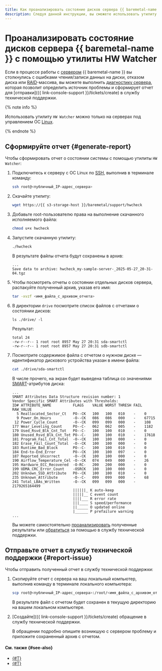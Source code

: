 ```yaml
---
title: Как проанализировать состояние дисков сервера {{ baremetal-name }}
description: Следуя данной инструкции, вы сможете использовать утилиту HW Watcher, чтобы сформировать отчет о состоянии сервера, его дисков и периферийных устройств.
---
```


# Проанализировать состояние дисков сервера {{ baremetal-name }} с помощью утилиты HW Watcher

Если в процессе работы с [сервером](../../concepts/servers.md) {{ baremetal-name }} вы столкнулись с ошибками чтения/записи данных на диски, отказом диска или [RAID](https://ru.wikipedia.org/wiki/RAID)-массива, вы можете выполнить [диагностику сервера](../../concepts/smart-disk-analysis.md), которая позволит определить источник проблемы и сформирует отчет для [отправки]({{ link-console-support }}/tickets/create) в службу технической поддержки.

{% note info %}

Использовать утилиту `HW Watcher` можно только на серверах под управлением ОС [Linux](https://ru.wikipedia.org/wiki/Linux).

{% endnote %}

## Сформируйте отчет {#generate-report}

Чтобы сформировать отчет о состоянии системы с помощью утилиты `HW Watcher`:

1. Подключитесь к серверу с ОС Linux по [SSH](../../../glossary/ssh-keygen.md), выполнив в терминале команду:

    ```bash
    ssh root@<публичный_IP-адрес_сервера>
    ```
1. Скачайте утилиту:

    ```bash
    wget https://{{ s3-storage-host }}/baremetal/support/hwcheck
    ```
1. Добавьте root-пользователю права на выполнение скачанного исполняемого файла:

    ```bash
    chmod u+x hwcheck
    ```
1. Запустите скачанную утилиту:

    ```bash
    ./hwcheck
    ```

    В результате файлы отчета будут сохранены в архив:

    ```text
    ...
    Save data to archive: hwcheck_my-sample-server-_2025-05-27_20-31-04.tgz
    ```
1. Чтобы посмотреть отчеты о состоянии отдельных дисков сервера, распакуйте полученный архив, указав его имя:

    ```bash
    tar -xvzf <имя_файла_с_архивом_отчета>
    ```
1. В директории `drive` посмотрите список файлов с отчетами о состоянии дисков:

    ```
    ls ./drive/ -l
    ```

    Результат:

    ```text
    total 24
    -rw-r--r-- 1 root root 8957 May 27 20:31 sda-smartctl
    -rw-r--r-- 1 root root 8957 May 27 20:31 sdb-smartctl
    ```
1. Посмотрите содержимое файла с отчетом о нужном диске — идентификатор дискового устройства указан в имени файла:

    ```bash
    cat ./drive/sda-smartctl
    ```

    В числе прочего, на экран будет выведена таблица со значениями [SMART](https://ru.wikipedia.org/wiki/S.M.A.R.T.)-атрибутов диска:

    ```text
    ...
    SMART Attributes Data Structure revision number: 1
    Vendor Specific SMART Attributes with Thresholds:
    ID# ATTRIBUTE_NAME          FLAGS    VALUE WORST THRESH FAIL RAW_VALUE
      5 Reallocated_Sector_Ct   PO--CK   100   100   010    -    0
      9 Power_On_Hours          -O--CK   086   086   000    -    67715
     12 Power_Cycle_Count       -O--CK   099   099   000    -    108
    177 Wear_Leveling_Count     PO--C-   062   062   005    -    1182
    179 Used_Rsvd_Blk_Cnt_Tot   PO--C-   100   100   010    -    0
    180 Unused_Rsvd_Blk_Cnt_Tot PO--C-   100   100   010    -    17618
    181 Program_Fail_Cnt_Total  -O--CK   100   100   000    -    0
    182 Erase_Fail_Count_Total  -O--CK   100   100   000    -    0
    183 Runtime_Bad_Block       PO--C-   100   100   010    -    0
    184 End-to-End_Error        PO--CK   100   100   097    -    0
    187 Reported_Uncorrect      -O--CK   100   100   000    -    0
    190 Airflow_Temperature_Cel -O--CK   074   049   000    -    26
    195 Hardware_ECC_Recovered  -O-RC-   200   200   000    -    0
    199 UDMA_CRC_Error_Count    -OSRCK   100   100   000    -    0
    202 Unknown_SSD_Attribute   PO--CK   100   100   010    -    0
    235 Unknown_Attribute       -O--C-   099   099   000    -    68
    241 Total_LBAs_Written      -O--CK   099   099   000    -    2179265164499
                                ||||||_ K auto-keep
                                |||||__ C event count
                                ||||___ R error rate
                                |||____ S speed/performance
                                ||_____ O updated online
                                |______ P prefailure warning
    ...
    ``` 

    Вы можете самостоятельно [проанализировать](../../concepts/smart-disk-analysis.md) полученные результаты или [обратиться](#report-issue) за помощью в службу технической поддержки.

## Отправьте отчет в службу технической поддержки {#report-issue}

Чтобы отправить полученный отчет в службу технической поддержки:

1. Скопируйте отчет с сервера на ваш локальный компьютер, выполнив команду в терминале локального компьютера:

    ```bash
    scp root@<публичный_IP-адрес_сервера>:/root/<имя_файла_с_архивом_отчета> ./
    ```

    В результате файл с отчетом будет сохранен в текущую директорию на вашем локальном компьютере.
1. [Создайте]({{ link-console-support }}/tickets/create) обращение в службу технической поддержки.

    В обращении подробно опишите возникшую с сервером проблему и приложите сохраненный архив с отчетом.

#### См. также {#see-also}

* [{#T}](../../concepts/smart-disk-analysis.md)
* [{#T}](./switch-raid-member.md)